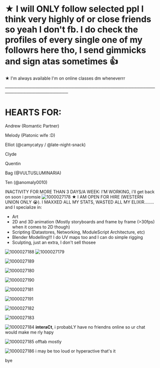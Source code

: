 # ★ I will ONLY follow selected ppl I think very highly of or close friends so yeah I don't fb. I do check the profiles of every single one of my followrs here tho, I send gimmicks and sign atas sometimes 👍

★ I'm always available I'm on online classes dm wheneverrr

───────────────────────────────────────────────────────────────────────

# HEARTS FOR:


Andrew (Romantic Partner)

Melody (Platonic wife :D)

Elliot (@camycatyy / @late-night-snack)

Clyde

Quentin

Bag (@VULTUSLUMINARIA)

Ten (@anomaly0010)




INACTIVITY FOR MORE THAN 3 DAYS/A WEEK: I'M WORKING, i'll get back on soon i promsie
![1000027178](https://github.com/user-attachments/assets/6cb9e4c3-aa51-4754-a720-8a58294d1b6e)
★ I AM OPEN FOR HIRE (WESTERN UNION ONLY :sob:). I MAXXED ALL MY STATS, WASTED ALL MY ELIXIR........ and I specialize in:
* Art
* 2D and 3D animation (Mostly storyboards and frame by frame (>30fps) when it comes to 2D though)
* Scripting (Datastores, Networking, ModuleScript Architecture, etc)
* Blender Modelling!!! I do UV maps too and I can do simple rigging
* Sculpting, just an extra, I don't sell thosee

![1000027188](https://github.com/user-attachments/assets/777943bc-9113-44cb-a800-ad965079d4b2)
![1000027179](https://github.com/user-attachments/assets/6bbbccb0-dda6-4ef8-aaf1-25fb6cee44f1)


![1000027189](https://github.com/user-attachments/assets/89b8f0f7-6e07-413d-8317-9f933d9a95ce)

![1000027180](https://github.com/user-attachments/assets/0fd3f7a2-b86e-4012-b9ea-4eb9650261d7)


![1000027190](https://github.com/user-attachments/assets/5e1931b5-f60a-486e-ba56-822abdb47838)

![1000027181](https://github.com/user-attachments/assets/760546e7-1528-49be-a8bc-cee97d215c14)


![1000027191](https://github.com/user-attachments/assets/33b3581f-26b0-4434-88c3-6d669589ce11)

![1000027182](https://github.com/user-attachments/assets/d5f5cf2d-5006-4e32-91d2-ce738acbf174)


![1000027183](https://github.com/user-attachments/assets/dc972f48-4437-4b73-a652-959e95d5a0be)

![1000027184](https://github.com/user-attachments/assets/95a601db-f488-4fc9-aa3f-82fdc5bcbd3f)
**interaCt**, i probabLY have no friendns online so ur chat would make me rly hapy

![1000027185](https://github.com/user-attachments/assets/9380d99d-d94c-4c36-9e16-1f6050853b79)
offtab mostly

![1000027186](https://github.com/user-attachments/assets/c888d00f-ec28-44c8-921a-c471c69c8a79)
i may be too loud or hyperactive that's it

bye
